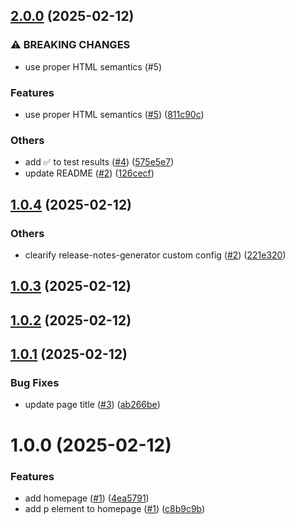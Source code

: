 ## [2.0.0](https://github.com/JeremieLitzler/semantic-release-tests/compare/v1.0.4...v2.0.0) (2025-02-12)

### ⚠ BREAKING CHANGES

* use proper HTML semantics (#5)

### Features

* use proper HTML semantics ([#5](https://github.com/JeremieLitzler/semantic-release-tests/issues/5)) ([811c90c](https://github.com/JeremieLitzler/semantic-release-tests/commit/811c90c28977ec4cc766f909a1ab9d91dabff56c))

### Others

* add ✅ to test results ([#4](https://github.com/JeremieLitzler/semantic-release-tests/issues/4)) ([575e5e7](https://github.com/JeremieLitzler/semantic-release-tests/commit/575e5e79355db169c1685dc5368d1e98c59d548f))
* update README ([#2](https://github.com/JeremieLitzler/semantic-release-tests/issues/2)) ([126cecf](https://github.com/JeremieLitzler/semantic-release-tests/commit/126cecf48093d135de6292167d22071798b67061))

## [1.0.4](https://github.com/JeremieLitzler/semantic-release-tests/compare/v1.0.3...v1.0.4) (2025-02-12)

### Others

* clearify release-notes-generator custom config ([#2](https://github.com/JeremieLitzler/semantic-release-tests/issues/2)) ([221e320](https://github.com/JeremieLitzler/semantic-release-tests/commit/221e320ab99c94220d864184eb77d9d02baf1ec9))

## [1.0.3](https://github.com/JeremieLitzler/semantic-release-tests/compare/v1.0.2...v1.0.3) (2025-02-12)

## [1.0.2](https://github.com/JeremieLitzler/semantic-release-tests/compare/v1.0.1...v1.0.2) (2025-02-12)

## [1.0.1](https://github.com/JeremieLitzler/semantic-release-tests/compare/v1.0.0...v1.0.1) (2025-02-12)


### Bug Fixes

* update page title ([#3](https://github.com/JeremieLitzler/semantic-release-tests/issues/3)) ([ab266be](https://github.com/JeremieLitzler/semantic-release-tests/commit/ab266be3271019442b08bece1fdd538b10e2c395))

# 1.0.0 (2025-02-12)


### Features

* add homepage ([#1](https://github.com/JeremieLitzler/semantic-release-tests/issues/1)) ([4ea5791](https://github.com/JeremieLitzler/semantic-release-tests/commit/4ea579111c2044df96eeeb43f19e46d86152807f))
* add p element to homepage ([#1](https://github.com/JeremieLitzler/semantic-release-tests/issues/1)) ([c8b9c9b](https://github.com/JeremieLitzler/semantic-release-tests/commit/c8b9c9b6c44157911edaa9f281fa1e9eb39fa554))
